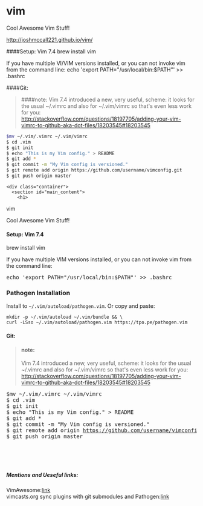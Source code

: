 vim
===

Cool Awesome Vim Stuff!

http://joshmccall221.github.io/vim/

####Setup: Vim 7.4 
brew install vim

If you have multiple VI/VIM versions installed, or you can not invoke vim from the command line:
echo 'export PATH="/usr/local/bin:$PATH"' >> .bashrc


####Git: 
>####note:
>Vim 7.4 introduced a new, very useful, scheme: it looks for the usual ~/.vimrc and also for ~/.vim/vimrc so that's even less work for you:  
>http://stackoverflow.com/questions/18197705/adding-your-vim-vimrc-to-github-aka-dot-files/18203545#18203545

```bash
$mv ~/.vim/.vimrc ~/.vim/vimrc  
$ cd .vim  
$ git init  
$ echo "This is my Vim config." > README  
$ git add *  
$ git commit -m "My Vim config is versioned."  
$ git remote add origin https://github.com/username/vimconfig.git  
$ git push origin master  
```






    <div class="container">
      <section id="main_content">
        <h1>
<a id="vim" class="anchor" href="#vim" aria-hidden="true"><span class="octicon octicon-link"></span></a>vim</h1>

<p>Cool Awesome Vim Stuff!</p>

<h4>
<a id="setup-vim-74" class="anchor" href="#setup-vim-74" aria-hidden="true"><span class="octicon octicon-link"></span></a>Setup: Vim 7.4</h4>

<p>brew install vim</p>

<p>If you have multiple VIM versions installed, or you can not invoke vim from the command line:</p>
		
<pre>
echo 'export PATH="/usr/local/bin:$PATH"' &gt;&gt; .bashrc
</pre>

<h3>
Pathogen Installation
</h3>

<p>Install to <code>~/.vim/autoload/pathogen.vim</code>.  Or copy and paste:</p>

<pre><code>mkdir -p ~/.vim/autoload ~/.vim/bundle &amp;&amp; \
curl -LSso ~/.vim/autoload/pathogen.vim https://tpo.pe/pathogen.vim
</code></pre>


<h4>
<a id="git" class="anchor" href="#git" aria-hidden="true"><span class="octicon octicon-link"></span></a>Git:</h4>

<blockquote>

<h4>
<a id="note" class="anchor" href="#note" aria-hidden="true"><span class="octicon octicon-link"></span></a>note:</h4>

<p>Vim 7.4 introduced a new, very useful, scheme: it looks for the usual ~/.vimrc and also for ~/.vim/vimrc so that's even less work for you:
<a href="http://stackoverflow.com/questions/18197705/adding-your-vim-vimrc-to-github-aka-dot-files/18203545#18203545">http://stackoverflow.com/questions/18197705/adding-your-vim-vimrc-to-github-aka-dot-files/18203545#18203545</a></p>
</blockquote>


<pre>
$mv ~/.vim/.vimrc ~/.vim/vimrc
$ cd .vim
$ git init
$ echo "This is my Vim config." &gt; README
$ git add *
$ git commit -m "My Vim config is versioned."
$ git remote add origin <a href="https://github.com/username/vimconfig.git">https://github.com/username/vimconfig.git</a>
$ git push origin master
</pre>
</br>
</br>
</br>
<h5>Mentions and Ueseful links:</h5>
<p>
VimAwesome:<a href="http://vimawesome.com/plugin/the-nerd-tree">link</a><br/>
 vimcasts.org sync plugins with git submodules and Pathogen:<a href="http://vimcasts.org/episodes/synchronizing-plugins-with-git-submodules-and-pathogen/">link</a>
 <p/>
      </section>
    </div>

